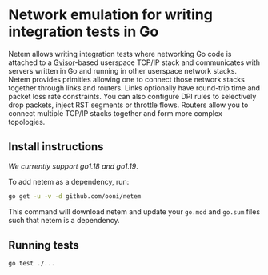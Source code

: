 # Network emulation for writing integration tests in Go

Netem allows writing integration tests where networking Go code is attached
to a [Gvisor](https://gvisor.dev/)-based userspace TCP/IP stack and
communicates with servers written in Go and running in other userspace
network stacks. Netem provides primities allowing one to connect
those network stacks together through links and routers. Links optionally
have round-trip time and packet loss rate constraints. You can also
configure DPI rules to selectively drop packets, inject RST segments
or throttle flows. Routers allow you to connect multiple TCP/IP
stacks together and form more complex topologies.

## Install instructions

_We currently support go1.18 and go1.19_.

To add netem as a dependency, run:

```bash
go get -u -v -d github.com/ooni/netem
```

This command will download netem and update your `go.mod`
and `go.sum` files such that netem is a dependency.

## Running tests

```bash
go test ./...
```
